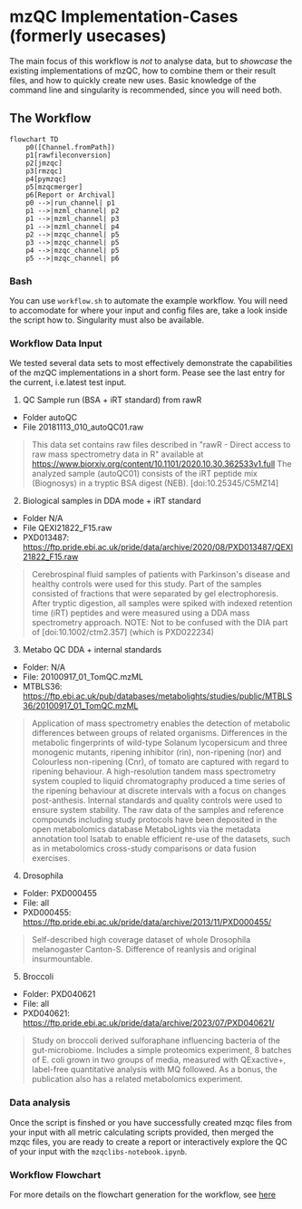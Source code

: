 # mzQC Implementation-Cases (formerly usecases)
The main focus of this workflow is _not_ to analyse data, but to _showcase_ the existing implementations of mzQC, how to combine them or their result files, and how to quickly create new uses. Basic knowledge of the command line and singularity is recommended, since you will need both. 

## The Workflow
```mermaid
flowchart TD
    p0([Channel.fromPath])
    p1[rawfileconversion]
    p2[jmzqc]
    p3[rmzqc]
    p4[pymzqc]
    p5[mzqcmerger]
    p6[Report or Archival]
    p0 -->|run_channel| p1
    p1 -->|mzml_channel| p2
    p1 -->|mzml_channel| p3
    p1 -->|mzml_channel| p4
    p2 -->|mzqc_channel| p5
    p3 -->|mzqc_channel| p5
    p4 -->|mzqc_channel| p5
    p5 -->|mzqc_channel| p6    
```

### Bash
You can use `workflow.sh` to automate the example workflow. You will need to accomodate for where your input and config files are, take a look inside the script how to. Singularity must also be available.

### Workflow Data Input 
We tested several data sets to most effectively demonstrate the capabilities of the mzQC implementations in a short form. Pease see the last entry for the current, i.e.latest test input.

1. QC Sample run (BSA + iRT standard) from rawR
- Folder autoQC
- File 20181113_010_autoQC01.raw
> This data set contains raw files described in "rawR - Direct access to raw mass spectrometry data in R" available at https://www.biorxiv.org/content/10.1101/2020.10.30.362533v1.full The analyzed sample (autoQC01) consists of the iRT peptide mix (Biognosys) in a tryptic BSA digest (NEB). [doi:10.25345/C5MZ14] 

2. Biological samples in DDA mode + iRT standard
- Folder N/A
- File QEXI21822_F15.raw 
- PXD013487: https://ftp.pride.ebi.ac.uk/pride/data/archive/2020/08/PXD013487/QEXI21822_F15.raw
> Cerebrospinal fluid samples of patients with Parkinson's disease and healthy controls were used for this study. Part of the samples consisted of fractions that were separated by gel electrophoresis. After tryptic digestion, all samples were spiked with indexed retention time (iRT) peptides and were measured using a DDA mass spectrometry approach. 
> NOTE: Not to be confused with the DIA part of [doi:10.1002/ctm2.357] (which is PXD022234)

3. Metabo QC DDA + internal standards
- Folder: N/A
- File: 20100917_01_TomQC.mzML
- MTBLS36: https://ftp.ebi.ac.uk/pub/databases/metabolights/studies/public/MTBLS36/20100917_01_TomQC.mzML
>Application of mass spectrometry enables the detection of metabolic differences between groups of related organisms. Differences in the metabolic fingerprints of wild-type Solanum lycopersicum and three monogenic mutants, ripening inhibitor (rin), non-ripening (nor) and Colourless non-ripening (Cnr), of tomato are captured with regard to ripening behaviour. A high-resolution tandem mass spectrometry system coupled to liquid chromatography produced a time series of the ripening behaviour at discrete intervals with a focus on changes post-anthesis. Internal standards and quality controls were used to ensure system stability. The raw data of the samples and reference compounds including study protocols have been deposited in the open metabolomics database MetaboLights via the metadata annotation tool Isatab to enable efficient re-use of the datasets, such as in metabolomics cross-study comparisons or data fusion exercises.

4. Drosophila
- Folder: PXD000455
- File: all
- PXD000455: https://ftp.pride.ebi.ac.uk/pride/data/archive/2013/11/PXD000455/
>Self-described high coverage dataset of whole Drosophila melanogaster Canton-S. Difference of reanlysis and original insurmountable.

5. Broccoli
- Folder: PXD040621
- File: all
- PXD040621: https://ftp.pride.ebi.ac.uk/pride/data/archive/2023/07/PXD040621/
> Study on broccoli derived sulforaphane influencing bacteria of the gut-microbiome. Includes a simple proteomics experiment, 8 batches of E. coli grown in two groups of media, measured with QExactive+, label-free quantitative analysis with MQ followed. As a bonus, the publication also has a related metabolomics experiment.

### Data analysis
Once the script is finshed or you have successfully created mzqc files from your input with all metric calculating scripts provided, then merged the mzqc files, you are ready to create a report or interactively explore the QC of your input with the `mzqclibs-notebook.ipynb`.

### Workflow Flowchart 
For more details on the flowchart generation for the workflow, see [here](workflow-usecase.md)
